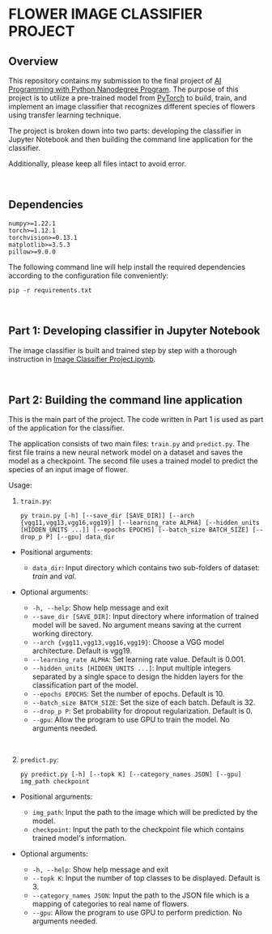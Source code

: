 # FLOWER IMAGE CLASSIFIER PROJECT
## Overview
This repository contains my submission to the final project of [AI Programming with Python Nanodegree Program](https://www.udacity.com/course/ai-programming-python-nanodegree--nd089). The purpose of this project is to utilize a pre-trained model from [PyTorch](https://pytorch.org) to build, train, and implement an image classifier that recognizes different species of flowers using transfer learning technique.

The project is broken down into two parts: developing the classifier in Jupyter Notebook and then building the command line application for the classifier.

Additionally, please keep all files intact to avoid error.

&nbsp;
## Dependencies
```
numpy>=1.22.1
torch>=1.12.1
torchvision>=0.13.1
matplotlib>=3.5.3
pillow>=9.0.0
```
The following command line will help install the required dependencies according to the configuration file conveniently:
```
pip -r requirements.txt
```

&nbsp;
## Part 1: Developing classifier in Jupyter Notebook
The image classifier is built and trained step by step with a thorough instruction in [Image Classifier Project.ipynb](Image%20Classifier%20Project.ipynb).

&nbsp;
## Part 2: Building the command line application
This is the main part of the project. The code written in Part 1 is used as part of the application for the classifier. 

The application consists of two main files: `train.py` and `predict.py`. The first file trains a new neural network model on a dataset and saves the model as a checkpoint. The second file uses a trained model to predict the species of an input image of flower.

Usage:

1. `train.py`:
    ```
    py train.py [-h] [--save_dir [SAVE_DIR]] [--arch {vgg11,vgg13,vgg16,vgg19}] [--learning_rate ALPHA] [--hidden_units [HIDDEN_UNITS ...]] [--epochs EPOCHS] [--batch_size BATCH_SIZE] [--drop_p P] [--gpu] data_dir
    ```
* Positional arguments:
    * `data_dir`: Input directory which contains two sub-folders of dataset: _train_ and _val_.

* Optional arguments:
    * `-h, --help`: Show help message and exit
    * `--save_dir [SAVE_DIR]`: Input directory where information of trained model will be saved. No argument means saving at the current working directory.
    * `--arch {vgg11,vgg13,vgg16,vgg19}`: Choose a VGG model architecture. Default is vgg19.
    * `--learning_rate ALPHA`: Set learning rate value. Default is 0.001.
    * `--hidden_units [HIDDEN_UNITS ...]`: Input multiple integers separated by a single space to design the hidden layers for the classification part of the model.
    * `--epochs EPOCHS`: Set the number of epochs. Default is 10.
    * `--batch_size BATCH_SIZE`: Set the size of each batch. Default is 32.
    * `--drop_p P`: Set probability for dropout regularization. Default is 0.
    * `--gpu`: Allow the program to use GPU to train the model. No arguments needed.

&nbsp;

2. `predict.py`:
    ```
    py predict.py [-h] [--topk K] [--category_names JSON] [--gpu] img_path checkpoint
    ```
* Positional arguments:
    * `img_path`: Input the path to the image which will be predicted by the model.
    * `checkpoint`: Input the path to the checkpoint file which contains trained model's information.

* Optional arguments:
    * `-h, --help`: Show help message and exit
    * `--topk K`: Input the number of top classes to be displayed. Default is 3.
    * `--category_names JSON`: Input the path to the JSON file which is a mapping of categories to real name of flowers.
    * `--gpu`: Allow the program to use GPU to perform prediction. No arguments needed.